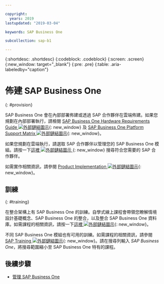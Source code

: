 ```yaml
---

copyright:
  years: 2019
lastupdated: "2019-03-04"

keywords: SAP Business One

subcollection: sap-b1

---
```


{:shortdesc: .shortdesc}
{:codeblock: .codeblock}
{:screen: .screen}
{:new_window: target="_blank"}
{:pre: .pre}
{:table: .aria-labeledby="caption"}

# 佈建 SAP Business One
{: #provision}

SAP Business One 會在內部部署佈建或透過 SAP 合作夥伴在雲端佈建。如果您規劃在內部部署執行，請檢閱 [SAP Business One Hardware Requirements Guide ![外部鏈結圖示](../../icons/launch-glyph.svg "外部鏈結圖示")](https://sap.silvertouch.com/wp-content/uploads/2018/07/b1-hardware-requirements-guide-new.pdf){: new_window} 及 [SAP Business One Platform Support Matrix ![外部鏈結圖示](../../icons/launch-glyph.svg "外部鏈結圖示")](https://support.sap.com/en/offerings-programs/support-small-medium-enterprises/business-one.html){: new_window}。 

如果您規劃在雲端執行，請選取 SAP 合作夥伴以管理您的 SAP Business One 模組。請按一下[這裡 ![外部鏈結圖示](../../icons/launch-glyph.svg "外部鏈結圖示") ](https://partneredge.sap.com/content/partnerfinder/search.html#/search/results?itemsPerPage=10&partnerproducts=scm_v_ss5_sol1&scm_is_solution_authorized=1&sortBy=shortname&sortOrder=asc){: new_window} 搜尋符合您需要的 SAP 合作夥伴。

如需實作相關資訊，請參閱 [Product Implementation ![外部鏈結圖示](../../icons/launch-glyph.svg "外部鏈結圖示")](https://www.sap.com/products/business-one/implementation.html){: new_window}。

## 訓練
{: #training}

在整合架構上有 SAP Business One 的訓練。自學式線上課程會帶領您瞭解情境設計基礎概念、SAP Business One 的整合，以及整合 SAP Business One 資料庫。如需課程的相關資訊，請按一下[這裡 ![外部鏈結圖示](../../icons/launch-glyph.svg "外部鏈結圖示")](https://open.sap.com/courses/ifb1){: new_window}。

不同 SAP Business One 模組也有可用的訓練。如需課程的相關資訊，請參閱 [SAP Training ![外部鏈結圖示](../../icons/launch-glyph.svg "外部鏈結圖示")](https://training.sap.com/search?filters%5Btraining_path%5D%5BTraining+Path%5D=on&q=){: new_window}。請在搜尋列輸入 *SAP Business One*，將搜尋範圍縮小至 SAP Business One 特有的課程。

## 後續步驟

* [管理 SAP Business One](/docs/infrastructure/sap-b1?topic=sap-b1-manage#manage)

